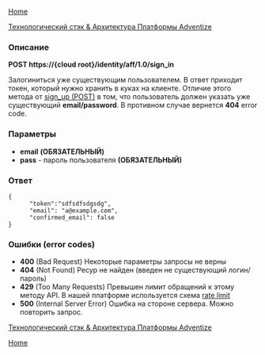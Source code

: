 [Home](../README.md)

[Технологический стэк & Архитектура Платформы Adventize](https://github.com/WiseWaveCorporationLimited/platform-architecture/blob/master/README.md)

### Описание


**POST   https://{cloud root}/identity/aff/1.0/sign_in**

Залогиниться уже существующим пользователем. 
В ответ приходит токен, который нужно хранить в куках на клиенте.
Отличие этого метода от [sign_up (POST)](sign_up_POST.md) в том, что пользователь должен указать
уже существующий **email/password**. В противном случае вернется **404** error code.  

### Параметры

* **email**  **(ОБЯЗАТЕЛЬНЫЙ)**
* **pass** - пароль пользователя **(ОБЯЗАТЕЛЬНЫЙ)**

### Ответ

````
{
      "token":"sdfsdfsdgsdg",
      "email": "a@example.com",
      "confirmed_email": false
}
````

### Ошибки (error codes)

* **400** (Bad Request) Некоторые параметры запросы не верны
* **404** (Not Found) Ресур не найден (введен не существующий логин/пароль)
* **429** (Too Many Requests) Превышен лимит обращений к этому методу API. В нашей платформе используется схема [rate limit](http://en.wikipedia.org/wiki/Rate_limiting)
* **500** (Internal Server Error) Ошибка на стороне сервера. Можно повторить запрос.


[Технологический стэк & Архитектура Платформы Adventize](https://github.com/WiseWaveCorporationLimited/platform-architecture/blob/master/README.md)

[Home](../README.md)
